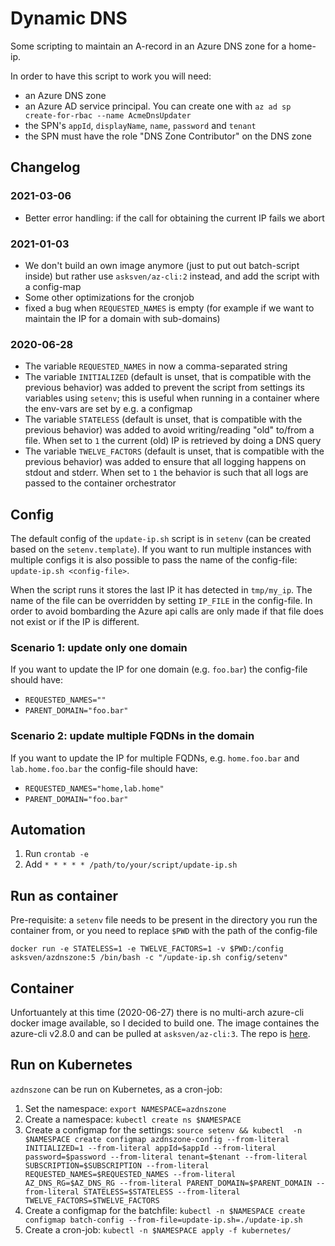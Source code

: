 # Dynamic DNS

Some scripting to maintain an A-record in an Azure DNS zone for a home-ip.

In order to have this script to work you will need:
- an Azure DNS zone
- an Azure AD service principal. You can create one with `az ad sp create-for-rbac --name AcmeDnsUpdater`
- the SPN's `appId`, `displayName`, `name`, `password` and `tenant`
- the SPN must have the role "DNS Zone Contributor" on the DNS zone


## Changelog

### 2021-03-06

- Better error handling: if the call for obtaining the current IP fails we abort

### 2021-01-03

- We don't build an own image anymore (just to put out batch-script inside) but rather use `asksven/az-cli:2` instead, and add the script with a config-map
- Some other optimizations for the cronjob
- fixed a bug when `REQUESTED_NAMES` is empty (for example if we want to maintain the IP for a domain with sub-domains)

### 2020-06-28

- The variable `REQUESTED_NAMES` in now a comma-separated string
- The variable `INITIALIZED` (default is unset, that is compatible with the previous behavior) was added to prevent the script from settings its variables using `setenv`; this is useful when running in a container where the env-vars are set by e.g. a configmap
- The variable `STATELESS` (default is unset, that is compatible with the previous behavior) was added to avoid writing/reading "old" to/from a file. When set to `1` the current (old) IP is retrieved by doing a DNS query
- The variable `TWELVE_FACTORS` (default is unset, that is compatible with the previous behavior) was added to ensure that all logging happens on stdout and stderr. When set to `1` the behavior is such that all logs are passed to the container orchestrator

## Config

The default config of the `update-ip.sh` script is in `setenv` (can be created based on the `setenv.template`). If you want to run multiple instances with multiple configs it is also possible to pass the name of the config-file: `update-ip.sh <config-file>`.

When the script runs it stores the last IP it has detected in `tmp/my_ip`. The name of the file can be overridden by setting `IP_FILE` in the config-file. In order to avoid bombarding the Azure api calls are only made if that file does not exist or if the IP is different.

### Scenario 1: update only one domain

If you want to update the IP for one domain (e.g. `foo.bar`) the config-file should have:

- `REQUESTED_NAMES=""`
- `PARENT_DOMAIN="foo.bar"`

### Scenario 2: update multiple FQDNs in the domain

If you want to update the IP for multiple FQDNs, e.g. `home.foo.bar` and `lab.home.foo.bar` the config-file should have:

- `REQUESTED_NAMES="home,lab.home"`
- `PARENT_DOMAIN="foo.bar"`
 
## Automation

1. Run `crontab -e`
1. Add `* * * * * /path/to/your/script/update-ip.sh`

## Run as container

Pre-requisite: a `setenv` file needs to be present in the directory you run the container from, or you need to replace `$PWD` with the path of the config-file
```
docker run -e STATELESS=1 -e TWELVE_FACTORS=1 -v $PWD:/config asksven/azdnszone:5 /bin/bash -c "/update-ip.sh config/setenv"
```

## Container

Unfortuantely at this time (2020-06-27) there is no multi-arch azure-cli docker image available, so I decided to build one. The image containes the azure-cli v2.8.0 and can be pulled at `asksven/az-cli:3`. The repo is [here](https://github.com/asksven/azure-cli).


## Run on Kubernetes

`azdnszone` can be run on Kubernetes, as a cron-job:

1. Set the namespace: `export NAMESPACE=azdnszone`
1. Create a namespace: `kubectl create ns $NAMESPACE`
1. Create a configmap for the settings: `source setenv && kubectl  -n $NAMESPACE create configmap azdnszone-config --from-literal INITIALIZED=1 --from-literal appId=$appId --from-literal password=$password --from-literal tenant=$tenant --from-literal SUBSCRIPTION=$SUBSCRIPTION --from-literal REQUESTED_NAMES=$REQUESTED_NAMES --from-literal AZ_DNS_RG=$AZ_DNS_RG --from-literal PARENT_DOMAIN=$PARENT_DOMAIN --from-literal STATELESS=$STATELESS --from-literal TWELVE_FACTORS=$TWELVE_FACTORS`
1. Create a configmap for the batchfile: `kubectl -n $NAMESPACE create configmap batch-config --from-file=update-ip.sh=./update-ip.sh`
1. Create a cron-job: `kubectl -n $NAMESPACE apply -f kubernetes/`
